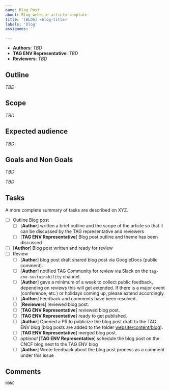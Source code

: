 ```yaml
---
name: Blog Post
about: Blog website article template
title: '[BLOG] <blog-title>'
labels: 'blog'
assignees: ''

---
```


<!-- Thank you for contributing to the TAG!
    Please use this issue template only if you are planning to write a blog post for the TAG Environmental Sustainability.
    The blog can be found here: https://tag-env-sustainability.cncf.io/blog/
-->

- **Authors**: *TBD*
- **TAG ENV Representative**: *TBD*
- **Reviewers**: *TBD*

<!--
Authors: anyone can propose to write a blog post which is published to the TAG ENV blog
TAG ENV Representative: is either a TAG ENV chair or TL
Reviewers: anyone can be a reviewer of the blog post
-->

## Outline

<!--
Please summarize what this blog post is about
-->

*TBD*

## Scope

<!--
Please summarize the scope of the blog post
-->

*TBD*

## Expected audience

<!--
Please summarize the expected audience of the blog post
-->

*TBD*

## Goals and Non Goals

<!--
Please summarize the goals of the blog post
-->

*TBD*

<!--
Please summarize the non-goals of the blog post
-->

*TBD*

## Tasks

A more complete summary of tasks are described on XYZ.

- [ ] Outline Blog post
    - [ ] [**Author**] written a brief outline and the scope of the article so that it can be discussed by the TAG representative and reviewers
    - [ ] [**TAG ENV Representative**] Blog post outline and theme has been discussed
- [ ] [**Author**] Blog post written and ready for review
- [ ] Review
    - [ ] [**Author**] blog post draft shared blog post via GoogleDocs (public comment).
    - [ ] [**Author**] notified TAG Community for review via Slack on the `tag-env-sustainability` channel.
    - [ ] [**Author**] gave a minimum of a week to collect public feedback, depending on reviews this will get extended. If there is a major event (conference, etc.) or holidays coming up, please extend accordingly.
    - [ ] [**Author**] Feedback and comments have been resolved.
    - [ ] [**Reviewers**] reviewed blog post.
    - [ ] [**TAG ENV Representative**] reviewed blog post.
    - [ ] [**TAG ENV Representative**] ready to get published.
    - [ ] [**Author**] Opened a PR to publicize the blog post draft to the TAG ENV blog (blog posts are added to the folder [website/content/blog](https://github.com/cncf/tag-env-sustainability/tree/main/website/content/blog)).
    - [ ] [**TAG ENV Representative**] merged blog post.
    - [ ] _optional_ [**TAG ENV Representative**] schedule the blog post on the CNCF blog next to the TAG ENV blog
    - [ ] [**Author**] Wrote feedback about the blog post process as a comment under this issue

## Comments 

`NONE`
